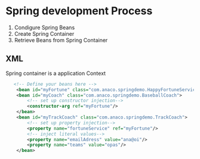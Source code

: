 # Spring development Process

1. Condigure Spring Beans
2. Create Spring Container
3. Retrieve Beans from Spring Container

## XML
Spring container is a application Context
````xml
   <!-- Define your beans here -->
    <bean id="myFortune" class="com.anaco.springdemo.HappyFortuneService">	</bean>
    <bean id="myCoach" class="com.anaco.springdemo.BaseballCoach">
		<!-- set up constructor injection-->
		<constructor-arg ref="myFortune"/>
	</bean>
	<bean id="myTrackCoach" class="com.anaco.springdemo.TrackCoach">	
		<!-- set up property injection-->
		<property name="fortuneService" ref="myFortune"/>
		<!-- inject literal values-->
		<property name="emailAdress" value="ana@oi"/>
		<property name="teams" value="opas"/>
	</bean>
````